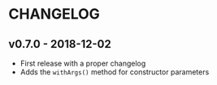 # CHANGELOG

## v0.7.0 - 2018-12-02
- First release with a proper changelog
- Adds the `withArgs()` method for constructor parameters
